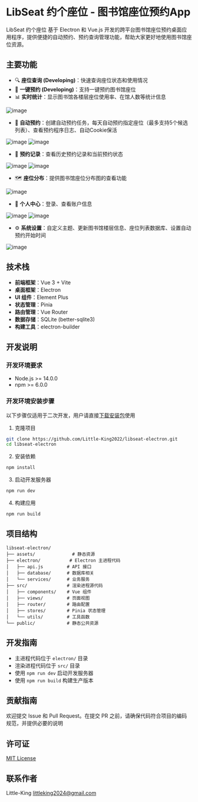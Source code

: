 # LibSeat 约个座位 - 图书馆座位预约App

LibSeat 约个座位 基于 Electron 和 Vue.js 开发的跨平台图书馆座位预约桌面应用程序，提供便捷的自动预约、预约查询管理功能，帮助大家更好地使用图书馆座位资源。

## 主要功能

- 🔍 **座位查询 (Developing)**：快速查询座位状态和使用情况
- 📅 **一键预约 (Developing)**：支持一键预约图书馆座位
- 📊 **实时统计**：显示图书馆各楼层座位使用率、在馆人数等统计信息

![image](https://github.com/user-attachments/assets/d956ab5a-e4ca-4a4b-a834-6a7e5be52a3e)

- 📅 **自动预约**：创建自动预约任务，每天自动预约指定座位（最多支持5个候选列表）、查看预约程序日志、自动Cookie保活

![image](https://github.com/user-attachments/assets/72b8e641-2062-4cc4-810b-e81608c71d74)
![image](https://github.com/user-attachments/assets/168f59fc-2b21-4fd4-8d17-4b72d2f8a559)

- 📝 **预约记录**：查看历史预约记录和当前预约状态

![image](https://github.com/user-attachments/assets/1231b631-6adc-40b7-9083-98a9cf5d36a1)
![image](https://github.com/user-attachments/assets/f789a1e0-4aa8-417a-b110-bf8e275d3442)

- 🗺️ **座位分布**：提供图书馆座位分布图的查看功能

![image](https://github.com/user-attachments/assets/14cf0686-460f-4056-ba05-cdac95ad817c)

- 👤 **个人中心**：登录、查看账户信息

![image](https://github.com/user-attachments/assets/27390e26-9a5b-4198-9507-ad403800ba60)
![image](https://github.com/user-attachments/assets/01af13cc-398b-46aa-8be0-5ab321c79563)

- ⚙️ **系统设置**：自定义主题、更新图书馆楼层信息、座位列表数据库、设置自动预约开始时间

![image](https://github.com/user-attachments/assets/15752a9b-daea-40a9-a21c-6553462935c3)



## 技术栈

- **前端框架**：Vue 3 + Vite
- **桌面框架**：Electron
- **UI 组件**：Element Plus
- **状态管理**：Pinia
- **路由管理**：Vue Router
- **数据存储**：SQLite (better-sqlite3)
- **构建工具**：electron-builder

## 开发说明

### 开发环境要求

- Node.js >= 14.0.0
- npm >= 6.0.0

### 开发环境安装步骤

以下步骤仅适用于二次开发，用户请直接[下载安装包](https://github.com/Little-King2022/libseat-electron/releases/latest)使用


1. 克隆项目
```bash
git clone https://github.com/Little-King2022/libseat-electron.git
cd libseat-electron
```

2. 安装依赖
```bash
npm install
```

3. 启动开发服务器
```bash
npm run dev
```

4. 构建应用
```bash
npm run build
```

## 项目结构

```
libseat-electron/
├── assets/              # 静态资源
├── electron/           # Electron 主进程代码
│   ├── api.js         # API 接口
│   ├── database/      # 数据库相关
│   └── services/      # 业务服务
├── src/               # 渲染进程源代码
│   ├── components/    # Vue 组件
│   ├── views/         # 页面视图
│   ├── router/        # 路由配置
│   ├── stores/        # Pinia 状态管理
│   └── utils/         # 工具函数
└── public/            # 静态公共资源
```

## 开发指南

- 主进程代码位于 `electron/` 目录
- 渲染进程代码位于 `src/` 目录
- 使用 `npm run dev` 启动开发服务器
- 使用 `npm run build` 构建生产版本

## 贡献指南

欢迎提交 Issue 和 Pull Request。在提交 PR 之前，请确保代码符合项目的编码规范，并提供必要的说明

## 许可证

[MIT License](LICENSE)

## 联系作者

Little-King <littleking2024@gmail.com>
